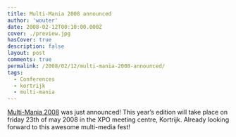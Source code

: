 ```yaml
---
title: Multi-Mania 2008 announced
author: 'wouter'
date: 2008-02-12T00:10:00.000Z
cover: ./preview.jpg
hasCover: true
description: false
layout: post
comments: true
permalink: /2008/02/12/multi-mania-2008-announced/
tags:
  - Conferences
  - kortrijk
  - multi-mania
---
```

[Multi-Mania 2008][1] was just announced! This year’s edition will take place on friday 23th of may 2008 in the XPO meeting centre, Kortrijk. Already looking forward to this awesome multi-media fest!

[1]: http://www.multi-mania.be